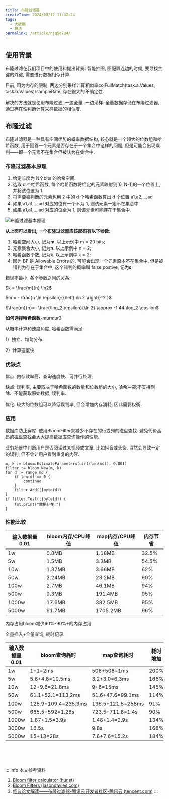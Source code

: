 ```yaml
---
title: 布隆过滤器
createTime: 2024/03/12 11:42:24
tags:
  - 大数据
  - 算法
permalink: /article/njq5e7u4/
---
```


## 使用背景

布隆过滤在我们项目中的使用和提出背景: 智能抽图, 图配置连边的时候, 要寻找主键的外键, 需要进行数据相似计算. 

目前, 因为内存的限制, 两边分别采样计算相似率colFullMatch(task.a.Values, task.b.Values)/sampleRate, 存在很大的不确定性. 

解决的方法就是使用布隆过滤, 一边全量, 一边采样. 全量数据存储在布隆过滤器, 通过存在性判断计算采样数据的相似度. 

## 布隆过滤

布隆过滤器是一种具有空间优势的概率数据结构, 核心就是一个超大的位数组和哈希函数, 用于回答一个元素是否存在于一个集合中这样的问题, 但是可能会出现误判——即一个元素不在集合但被认为在集合中. 

### 布隆过滤基本原理

1. 给定长度为 N个bits 的哈希空间. 
2. 选取 d 个哈希函数, 每个哈希函数将给定的元素映射到[0, N-1]的一个位置上, 并将该位置为 1. 
3. 将需要被判断的元素也用 2 中的 d 个哈希函数算出 d 个位置 a1,a2,...,ad
4. 如果 a1,a1,...,ad 对应的位有一个不为 1, 则该元素一定不在集合中. 
5. 如果 a1,a1,...,ad 对应的位全为 1, 则该元素可能存在于集合中. 

![布隆过滤基本原理](/screen_shot/bloom-filter.png)

**从上面可以看出, 一个布隆过滤器应该起码有以下参数:**

1. 哈希空间大小, 记为**m**. 以上示例中 m = 20 bits;
2. 元素集合大小, 记为**n**. 以上示例中 n = 2;
3. 哈希函数个数, 记为**k**. 以上示例中 k = 2;
4. 因为 BF 是 Allowable Errors 的, 可能会出现一个元素原本不在集合中, 但是被错判为存在于集合中, 这个错判的概率叫 false postive, 记为**ε**

错误率最小, 各个参数之间的关系: 

$k = \frac{m}{n} \ln2$

$m = - \frac{n \ln \epsilon}{{\left( \ln 2 \right)}^2 }$

$\frac{m}{n}=- \frac{\log_2 \epsilon}{\ln 2} \approx -1.44 \log_2 \epsilon$

**如何选择哈希函数**-murmur3

从概率计算和速度角度, 哈希函数需满足: 

1）独立、均匀分布. 

2）计算速度快. 

### 优缺点

优点: 内存效率高、查询速度快、可并行处理;

缺点: 误判率, 主要取决于哈希函数的数量和位数组的大小, 哈希冲突;不支持删除、不能获取原始数据, 误判率. 

优化: 较大的位数组可以降低误判率, 但会增加内存消耗, 因此需要权衡. 

### 应用

数据库防止穿库. 使用BloomFilter来减少不存在的行或列的磁盘查找. 避免代价高昂的磁盘查找会大大提高数据库查询操作的性能. 

业务场景中判断用户是否阅读过某视频或文章, 比如抖音或头条, 当然会导致一定的误判, 但不会让用户看到重复的内容. 

```
m, k := bloom.EstimateParameters(uint(len(md)), 0.001)
filter := bloom.New(m, k)
for d := range md {
    if len(d) == 0 {
        continue
    }
    filter.Add([]byte(d))
}
if filter.Test([]byte(d)) {
    fmt.print("数据存在!")
}
```



### 性能比较

| 输入数据量0.01 | bloom内存/CPU峰值 | map内存/CPU峰值 | 内存节省 |
| -------------- | ----------------- | --------------- | -------- |
| 1w             | 0.8MB             | 1.18MB          | 32.5%    |
| 5w             | 1.5MB             | 3.3MB           | 54.5%    |
| 10w            | 1.37MB            | 3.66MB          | 62%      |
| 50w            | 2.24MB            | 23.2MB          | 90%      |
| 100w           | 2.7MB             | 46.1MB          | 94%      |
| 500w           | 9.3MB             | 191.4MB         | 95%      |
| 1000w          | 17.6MB            | 382.5MB         | 95%      |
| 5000w          | 61.7MB            | 1705.2MB        | 96%      |

内存占用bloom减少60%-90%+的内存占用

全量插入+全量查询, 耗时记录: 

| 输入数据量0.01 | bloom查询耗时       | map查询耗时       | 耗时增加 |
| -------------- | ------------------- | ----------------- | -------- |
| 1w             | 1+1=2ms             | 508+508=1ms       | 200%     |
| 5w             | 5.6+4.8=10.5ms      | 3.2+3.0=6.3ms     | 166%     |
| 10w            | 12+9.6=21.8ms       | 9+6=15ms          | 145%     |
| 50w            | 61.1+52.1=113.2ms   | 51.6+47.6=99.1ms  | 114%     |
| 100w           | 125.9+109.4=235.3ms | 136.5+121.5=258ms | 91%      |
| 500w           | 665.5+592=1.26s     | 723.5+711.8=1.4s  | 90%      |
| 1000w          | 1.87+1.5=3.9s       | 1.48+1.4=2.9s     | 134%     |
| 3000w          | 16.5s               | 9.8s              | 168%     |
| 5000w          | 15+13=28s           | 7.6+7.6=15.2s     | 184%     |




<br /><br /><br />

::: info 本文参考资料
1. [Bloom filter calculator (hur.st)](https://hur.st/bloomfilter/?n=0.01k&p=0.1&m=&k=)
2. [Bloom Filters (jasondavies.com)](https://www.jasondavies.com/bloomfilter/)
3. [经典论文解读——布隆过滤器-腾讯云开发者社区-腾讯云 (tencent.com)](https://cloud.tencent.com/developer/article/2255688)
:::